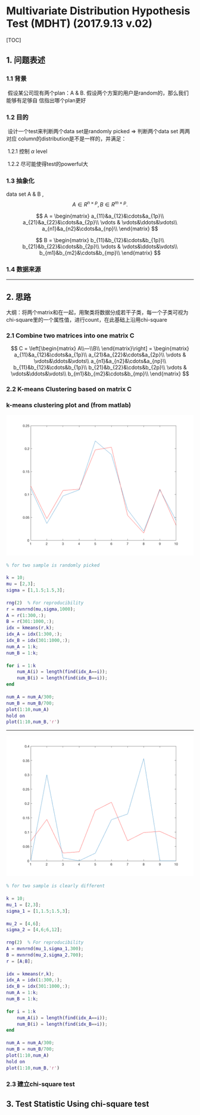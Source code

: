 # Multivariate Distribution Hypothesis Test (MDHT) (2017.9.13 v.02)

[TOC]

## 1. 问题表述

### 1.1 背景

​	假设某公司现有两个plan：A & B. 假设两个方案的用户是random的，那么我们能够有足够自								信指出哪个plan更好

### 1.2 目的

​	设计一个test来判断两个data set是randomly picked $\Rightarrow$ 判断两个data set 两两对应 column的distribution是不是一样的，并满足：

​	1.2.1 控制 $\alpha$ level

​	1.2.2 尽可能使得test的powerful大

### 1.3 抽象化

data set A & B ,
$$
A \in R^{n\times p}, B \in R^{m\times p}.
$$

$$
A = \begin{matrix} a_{11}&a_{12}&\cdots&a_{1p}\\ a_{21}&a_{22}&\cdots&a_{2p}\\ \vdots & \vdots&\ddots&\vdots\\      a_{n1}&a_{n2}&\cdots&a_{np}\\   \end{matrix}
$$

$$
B = \begin{matrix} b_{11}&b_{12}&\cdots&b_{1p}\\ b_{21}&b_{22}&\cdots&b_{2p}\\ \vdots & \vdots&\ddots&\vdots\\      b_{m1}&b_{m2}&\cdots&b_{mp}\\   \end{matrix}
$$

### 1.4 数据来源



***



## 2. 思路

大纲：将两个matrix和在一起，用聚类将数据分成若干子类，每一个子类可视为chi-square里的一个属性值，进行count，在此基础上沿用chi-square



### 2.1 Combine two matrices into one matrix C

$$
C = \left[\begin{matrix} A\\—\\B\\ \end{matrix}\right] =  \begin{matrix} a_{11}&a_{12}&\cdots&a_{1p}\\ a_{21}&a_{22}&\cdots&a_{2p}\\ \vdots & \vdots&\ddots&\vdots\\      a_{n1}&a_{n2}&\cdots&a_{np}\\  b_{11}&b_{12}&\cdots&b_{1p}\\ b_{21}&b_{22}&\cdots&b_{2p}\\ \vdots & \vdots&\ddots&\vdots\\      b_{m1}&b_{m2}&\cdots&b_{mp}\\  \end{matrix}
$$

### 2.2 K-means Clustering based on matrix C

### k-means clustering plot and (from matlab)

![right_sample](right_sample.png)



```Matlab
% for two sample is randomly picked

k = 10;
mu = [2,3];
sigma = [1,1.5;1.5,3];

rng(2)  % For reproducibility
r = mvnrnd(mu,sigma,1000);
A = r(1:300,:);
B = r(301:1000,:);
idx = kmeans(r,k);
idx_A = idx(1:300,:);
idx_B = idx(301:1000,:);
num_A = 1:k;
num_B = 1:k;

for i = 1:k
    num_A(i) = length(find(idx_A==i));
    num_B(i) = length(find(idx_B==i));
end

num_A = num_A/300;
num_B = num_B/700;
plot(1:10,num_A)
hold on
plot(1:10,num_B,'r')

```

***

![wrong_sample](wrong_sample.png)

```Matlab
% for two sample is clearly different

k = 10;
mu_1 = [2,3];
sigma_1 = [1,1.5;1.5,3];

mu_2 = [4,6];
sigma_2 = [4,6;6,12];

rng(2)  % For reproducibility
A = mvnrnd(mu_1,sigma_1,300);
B = mvnrnd(mu_2,sigma_2,700);
r = [A;B];

idx = kmeans(r,k);
idx_A = idx(1:300,:);
idx_B = idx(301:1000,:);
num_A = 1:k;
num_B = 1:k;

for i = 1:k
    num_A(i) = length(find(idx_A==i));
    num_B(i) = length(find(idx_B==i));
end

num_A = num_A/300;
num_B = num_B/700;
plot(1:10,num_A)
hold on
plot(1:10,num_B,'r')
```



### 2.3 建立chi-square test





## 3. Test Statistic Using chi-square test

